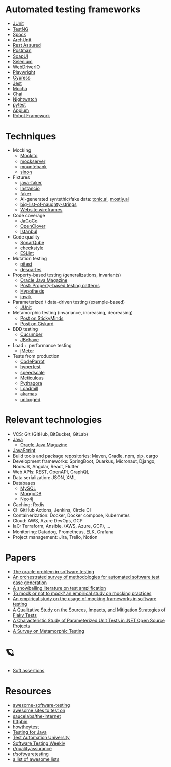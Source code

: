 # Automated testing frameworks
- [JUnit](https://junit.org/junit5/)
- [TestNG](https://testng.org/doc/)
- [Spock](https://spockframework.org/)
- [ArchUnit](https://www.archunit.org/)
- [Rest Assured](https://rest-assured.io/)
- [Postman](https://www.postman.com/automated-testing/)
- [SoapUI](https://www.soapui.org/)
- [Selenium](https://www.selenium.dev/)
- [WebDriverIO](https://webdriver.io/)
- [Playwright](https://playwright.dev/java/)
- [Cypress](https://www.cypress.io/)
- [Jest](https://jestjs.io/)
- [Mocha](https://mochajs.org/)
- [Chai](https://www.chaijs.com/)
- [Nightwatch](https://nightwatchjs.org/)
- [pytest](https://docs.pytest.org/en/7.2.x/)
- [Appium](https://appium.io/)
- [Robot Framework](https://robotframework.org/)

# Techniques
- Mocking
  - [Mockito](https://site.mockito.org/)
  - [mockserver](https://www.mock-server.com/)
  - [mountebank](http://www.mbtest.org/)
  - [sinon](https://github.com/sinonjs/sinon)
- Fixtures
  - [java-faker](https://github.com/DiUS/java-faker)
  - [Instancio](https://github.com/instancio/instancio)
  - [faker](https://github.com/faker-ruby/faker)
  - AI-generated syntethic/fake data: [tonic.ai](https://www.tonic.ai/), [mostly.ai](https://mostly.ai/)
  - [big-list-of-naughty-strings](https://github.com/minimaxir/big-list-of-naughty-strings)
  - [Website wireframes](https://gomockingbird.com/home)
- Code coverage
  - [JaCoCo](https://www.eclemma.org/jacoco/)
  - [OpenClover](https://openclover.org/)
  - [Istanbul](https://istanbul.js.org/)
- Code quality
  - [SonarQube](https://docs.sonarqube.org/latest/)
  - [checkstyle](https://github.com/checkstyle/checkstyle)
  - [ESLint](https://eslint.org/)
- Mutation testing
  - [pitest](https://pitest.org/)
  - [descartes](https://github.com/STAMP-project/pitest-descartes)
- Property-based testing (generalizations, invariants)
  - [Oracle Java Magazine](https://blogs.oracle.com/javamagazine/post/know-for-sure-with-property-based-testing)
  - [Post: Property-based testing patterns](https://blog.ssanj.net/posts/2016-06-26-property-based-testing-patterns.html)
  - [Hypothesis](https://hypothesis.works/)
  - [jqwik](https://jqwik.net/)
- Parameterized / data-driven testing (example-based)
  - [JUnit](https://junit.org/junit5/docs/current/user-guide/#writing-tests-parameterized-tests)
- Metamorphic testing (invariance, increasing, decreasing)
  - [Post on StickyMinds](https://www.stickyminds.com/article/metamorphic-testing)
  - [Post on Giskard](https://www.giskard.ai/knowledge/how-to-test-ml-models-4-metamorphic-testing)
- BDD testing
  - [Cucumber](https://cucumber.io/)
  - [JBehave](https://jbehave.org/)
- Load + performance testing
  - [jMeter](https://jmeter.apache.org/)
- Tests from production
  - [CodeParrot](https://www.codeparrot.ai/)
  - [hypertest](https://www.hypertest.co/api-testing)
  - [speedscale](https://speedscale.com/)
  - [Meticulous](https://www.meticulous.ai/)
  - [Pythagora](https://github.com/Pythagora-io/pythagora)
  - [Loadmill](https://www.loadmill.com/)
  - [akamas](https://www.akamas.io/)
  - [unlogged](https://www.unlogged.io/)

# Relevant technologies
- VCS: Git (GitHub, BitBucket, GitLab)
- [Java](https://dev.java/learn/)
  - [Oracle Java Magazine](https://blogs.oracle.com/javamagazine/)
- [JavaScript](https://developer.mozilla.org/en-US/docs/Web/JavaScript)
- Build tools and package repositories: Maven, Gradle, npm, pip, cargo 
- Development frameworks: SpringBoot, Quarkus, Micronaut, Django, NodeJS, Angular, React, Flutter
- Web APIs: REST, OpenAPI, GraphQL
- Data serialization: JSON, XML
- Databases
  - [MySQL](https://www.mysql.com/)
  - [MongoDB](https://www.mongodb.com/)
  - [Neo4j](https://neo4j.com/)
- Caching: Redis
- CI: GitHub Actions, Jenkins, Circle CI
- Containerization: Docker, Docker compose, Kubernetes
- Cloud: AWS, Azure DevOps, GCP
- IaC: Terraform, Ansible, (AWS, Azure, GCP), ...
- Monitoring: Datadog, Prometheus, ELK, Grafana
- Project management: Jira, Trello, Notion

# Papers
- [The oracle problem in software testing](https://ieeexplore.ieee.org/document/6963470)
- [An orchestrated survey of methodologies for automated software test case generation](https://www.sciencedirect.com/science/article/abs/pii/S0164121213000563)
- [A snowballing literature on test amplification](https://www.sciencedirect.com/science/article/abs/pii/S0164121219301736)
- [To mock or not to mock? an empirical study on mocking practices](https://ieeexplore.ieee.org/document/7962389)
- [An empirical study on the usage of mocking frameworks in software testing](https://ieeexplore.ieee.org/document/6958396)
- [A Qualitative Study on the Sources, Impacts, and Mitigation Strategies of Flaky Tests](https://ieeexplore.ieee.org/abstract/document/9787862)
- [A Characteristic Study of Parameterized Unit Tests in .NET Open Source Projects](https://drops.dagstuhl.de/opus/volltexte/2018/9210/pdf/LIPIcs-ECOOP-2018-5.pdf)
- [A Survey on Metamorphic Testing](https://ieeexplore.ieee.org/abstract/document/7422146)

# 🪐
- [Soft assertions](https://joel-costigliola.github.io/assertj/core/api/org/assertj/core/api/SoftAssertions.html)

# Resources
- [awesome-software-testing](https://github.com/TheJambo/awesome-testing)
- [awesome sites to test on](https://github.com/BMayhew/awesome-sites-to-test-on)
- [saucelabs/the-internet](https://the-internet.herokuapp.com/)
- [httpbin](https://httpbin.org/)
- [howtheytest](https://github.com/abhivaikar/howtheytest)
- [Testing for Java](https://github.com/akullpp/awesome-java#testing)
- [Test Automation University](https://testautomationu.applitools.com/)
- [Software Testing Weekly](https://softwaretestingweekly.com/issues)
- [r/qualityassurance](https://www.reddit.com/r/QualityAssurance/)
- [r/softwaretesting](https://www.reddit.com/r/softwaretesting/)
- [a list of awesome lists](https://github.com/sindresorhus/awesome)
